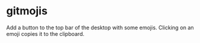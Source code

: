# gitmojis
Add a button to the top bar of the desktop with some emojis. Clicking on an emoji copies it to the clipboard.
